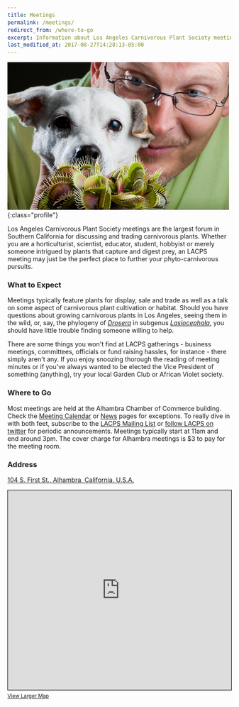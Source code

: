 ```yaml
---
title: Meetings
permalink: /meetings/
redirect_from: /where-to-go
excerpt: Information about Los Angeles Carnivorous Plant Society meetings in Southern California.
last_modified_at: 2017-08-27T14:28:13-05:00
---
```


![DJ poses with a Venus Flytrap, a type of carnivorous plant, at an LACPS meeting in Alhambra, California](/sites/default/files/photos/12_1735684423f53d73014f.jpg){:class="profile"}

Los Angeles Carnivorous Plant Society meetings are the largest forum in Southern California for discussing and trading carnivorous plants. Whether you are a horticulturist, scientist, educator, student, hobbyist or merely someone intrigued by plants that capture and digest prey, an LACPS meeting may just be the perfect place to further your phyto-carnivorous pursuits.  

### What to Expect

Meetings typically feature plants for display, sale and trade as well as a talk on some aspect of carnivorous plant cultivation or habitat. Should you have questions about growing carnivorous plants in Los Angeles, seeing them in the wild, or, say, the phylogeny of [_Drosera_](http://en.wikipedia.org/wiki/Drosera) in subgenus [_Lasiocephala_](http://en.wikipedia.org/wiki/Taxonomy_of_Drosera#Subgenus_Lasiocephala), you should have little trouble finding someone willing to help.

There are some things you won't find at LACPS gatherings - business meetings, committees, officials or fund raising hassles, for instance - there simply aren't any. If you enjoy snoozing thorough the reading of meeting minutes or if you've always wanted to be elected the Vice President of something (anything), try your local Garden Club or African Violet society.

### Where to Go

Most meetings are held at the Alhambra Chamber of Commerce building. Check the [Meeting Calendar](/calendar) or [News](/news) pages for exceptions. To really dive in with both feet, subscribe to the [LACPS Mailing List](/mailing-list) or [follow LACPS on twitter](https://twitter.com/lacarnivores) for periodic announcements. Meetings typically start at 11am and end around 3pm. The cover charge for Alhambra meetings is $3 to pay for the meeting room.

### Address

[104 S. First St., Alhambra, California. U.S.A.](https://www.openstreetmap.org/#map=19/34.09318/-118.12722&layers=N)

<iframe width="100%" height="450" frameborder="0" scrolling="no" marginheight="0" marginwidth="0" src="https://www.openstreetmap.org/export/embed.html?bbox=-118.12813550233842%2C34.092459864086095%2C-118.1263116002083%2C34.09389920809119&amp;layer=mapnik" style="border: 1px solid black"></iframe><br/><small><a href="https://www.openstreetmap.org/#map=19/34.09318/-118.12722&amp;layers=N">View Larger Map</a></small>
